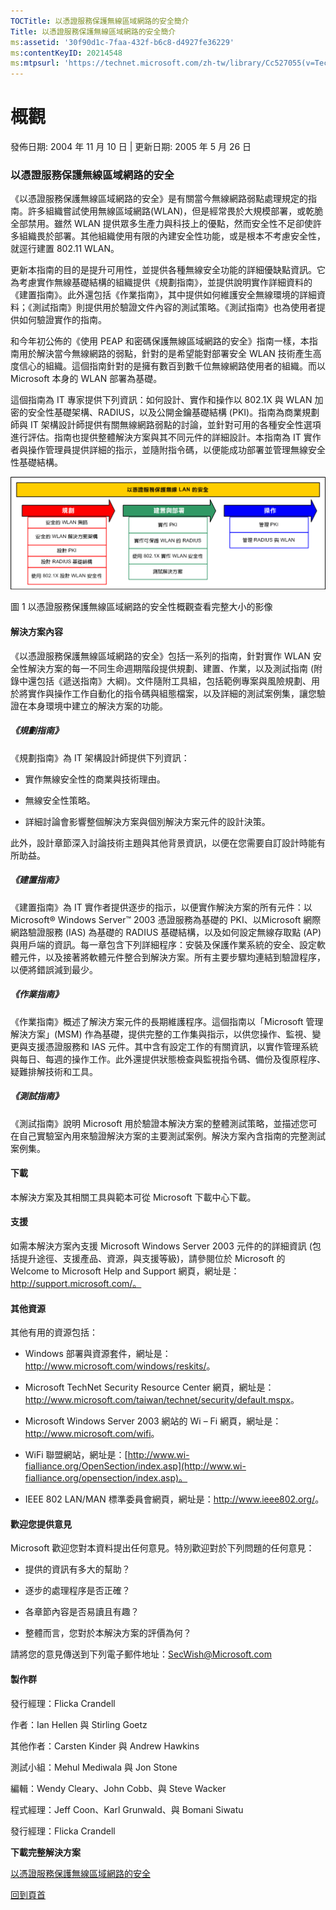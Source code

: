 ```yaml
---
TOCTitle: 以憑證服務保護無線區域網路的安全簡介
Title: 以憑證服務保護無線區域網路的安全簡介
ms:assetid: '30f90d1c-7faa-432f-b6c8-d4927fe36229'
ms:contentKeyID: 20214548
ms:mtpsurl: 'https://technet.microsoft.com/zh-tw/library/Cc527055(v=TechNet.10)'
---
```


概觀
====

發佈日期: 2004 年 11 月 10 日 | 更新日期: 2005 年 5 月 26 日

### 以憑證服務保護無線區域網路的安全

《以憑證服務保護無線區域網路的安全》是有關當今無線網路弱點處理規定的指南。許多組織嘗試使用無線區域網路(WLAN)，但是經常畏於大規模部署，或乾脆全部禁用。雖然 WLAN 提供眾多生產力與科技上的優點，然而安全性不足卻使許多組織畏於部署。其他組織使用有限的內建安全性功能，或是根本不考慮安全性，就逕行建置 802.11 WLAN。

更新本指南的目的是提升可用性，並提供各種無線安全功能的詳細優缺點資訊。它為考慮實作無線基礎結構的組織提供《規劃指南》，並提供說明實作詳細資料的《建置指南》。此外還包括《作業指南》，其中提供如何維護安全無線環境的詳細資料；《測試指南》則提供用於驗證文件內容的測試策略。《測試指南》也為使用者提供如何驗證實作的指南。

和今年初公佈的《使用 PEAP 和密碼保護無線區域網路的安全》指南一樣，本指南用於解決當今無線網路的弱點，針對的是希望能對部署安全 WLAN 技術產生高度信心的組織。這個指南針對的是擁有數百到數千位無線網路使用者的組織。而以 Microsoft 本身的 WLAN 部署為基礎。

這個指南為 IT 專家提供下列資訊：如何設計、實作和操作以 802.1X 與 WLAN 加密的安全性基礎架構、RADIUS，以及公開金鑰基礎結構 (PKI)。指南為商業規劃師與 IT 架構設計師提供有關無線網路弱點的討論，並針對可用的各種安全性選項進行評估。指南也提供整體解決方案與其不同元件的詳細設計。本指南為 IT 實作者與操作管理員提供詳細的指示，並隨附指令碼，以便能成功部署並管理無線安全性基礎結構。

![以憑證服務保護無線區域網路的安全性概觀查看完整大小的影像](images/Cc527055.00fig0-1(zh-tw,TechNet.10).gif)

圖 1 以憑證服務保護無線區域網路的安全性概觀查看完整大小的影像

#### 解決方案內容

《以憑證服務保護無線區域網路的安全》包括一系列的指南，針對實作 WLAN 安全性解決方案的每一不同生命週期階段提供規劃、建置、作業，以及測試指南 (附錄中還包括《遞送指南》大綱)。文件隨附工具組，包括範例專案與風險規劃、用於將實作與操作工作自動化的指令碼與組態檔案，以及詳細的測試案例集，讓您驗證在本身環境中建立的解決方案的功能。

##### 《規劃指南》

《規劃指南》為 IT 架構設計師提供下列資訊：

-   實作無線安全性的商業與技術理由。

-   無線安全性策略。

-   詳細討論會影響整個解決方案與個別解決方案元件的設計決策。

此外，設計章節深入討論技術主題與其他背景資訊，以便在您需要自訂設計時能有所助益。

##### 《建置指南》

《建置指南》為 IT 實作者提供逐步的指示，以便實作解決方案的所有元件：以 Microsoft® Windows Server™ 2003 憑證服務為基礎的 PKI、以Microsoft 網際網路驗證服務 (IAS) 為基礎的 RADIUS 基礎結構，以及如何設定無線存取點 (AP) 與用戶端的資訊。每一章包含下列詳細程序：安裝及保護作業系統的安全、設定軟體元件，以及接著將軟體元件整合到解決方案。所有主要步驟均連結到驗證程序，以便將錯誤減到最少。

##### 《作業指南》

《作業指南》概述了解決方案元件的長期維護程序。這個指南以「Microsoft 管理解決方案」(MSM) 作為基礎，提供完整的工作集與指示，以供您操作、監視、變更與支援憑證服務和 IAS 元件。其中含有設定工作的有關資訊，以實作管理系統與每日、每週的操作工作。此外還提供狀態檢查與監視指令碼、備份及復原程序、疑難排解技術和工具。

##### 《測試指南》

《測試指南》說明 Microsoft 用於驗證本解決方案的整體測試策略，並描述您可在自己實驗室內用來驗證解決方案的主要測試案例。解決方案內含指南的完整測試案例集。

#### 下載

本解決方案及其相關工具與範本可從 Microsoft 下載中心下載。

#### 支援

如需本解決方案內支援 Microsoft Windows Server 2003 元件的的詳細資訊 (包括提升途徑、支援產品、資源，與支援等級)，請參閱位於 Microsoft 的 Welcome to Microsoft Help and Support 網頁，網址是：http://support.microsoft.com/。

#### 其他資源

其他有用的資源包括：

-   Windows 部署與資源套件，網址是：<http://www.microsoft.com/windows/reskits/>。

-   Microsoft TechNet Security Resource Center 網頁，網址是：<http://www.microsoft.com/taiwan/technet/security/default.mspx>。

-   Microsoft Windows Server 2003 網站的 Wi – Fi 網頁，網址是：<http://www.microsoft.com/wifi>。

-   WiFi 聯盟網站，網址是：[http://www.wi-fialliance.org/OpenSection/index.asp](http://www.wi-fialliance.org/opensection/index.asp)。

-   IEEE 802 LAN/MAN 標準委員會網頁，網址是：<http://www.ieee802.org/>。

#### 歡迎您提供意見

Microsoft 歡迎您對本資料提出任何意見。特別歡迎對於下列問題的任何意見：

-   提供的資訊有多大的幫助？

-   逐步的處理程序是否正確？

-   各章節內容是否易讀且有趣？

-   整體而言，您對於本解決方案的評價為何？

請將您的意見傳送到下列電子郵件地址：SecWish@Microsoft.com

#### 製作群

發行經理：Flicka Crandell

作者：Ian Hellen 與 Stirling Goetz

其他作者：Carsten Kinder 與 Andrew Hawkins

測試小組：Mehul Mediwala 與 Jon Stone

編輯：Wendy Cleary、John Cobb、與 Steve Wacker

程式經理：Jeff Coon、Karl Grunwald、與 Bomani Siwatu

發行經理：Flicka Crandell

**下載完整解決方案**

[以憑證服務保護無線區域網路的安全](http://go.microsoft.com/fwlink/?linkid=14844)

[](#mainsection)[回到頁首](#mainsection)